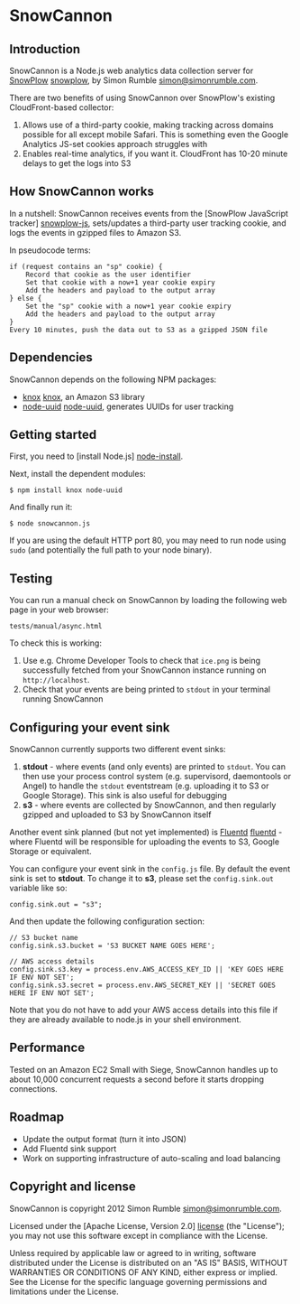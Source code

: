 # SnowCannon

## Introduction

SnowCannon is a Node.js web analytics data collection server for [SnowPlow] [snowplow], by Simon Rumble <simon@simonrumble.com>.

There are two benefits of using SnowCannon over SnowPlow's existing CloudFront-based collector:

1. Allows use of a third-party cookie, making tracking across domains possible for all except mobile Safari. This is something even the Google Analytics JS-set cookies approach struggles with
2. Enables real-time analytics, if you want it. CloudFront has 10-20 minute delays to get the logs into S3

## How SnowCannon works

In a nutshell: SnowCannon receives events from the [SnowPlow JavaScript tracker] [snowplow-js], sets/updates a third-party user tracking cookie, and logs the events in gzipped files to Amazon S3.

In pseudocode terms:

	if (request contains an "sp" cookie) {
	    Record that cookie as the user identifier
	    Set that cookie with a now+1 year cookie expiry
	    Add the headers and payload to the output array
	} else {
	    Set the "sp" cookie with a now+1 year cookie expiry
	    Add the headers and payload to the output array
	}
	Every 10 minutes, push the data out to S3 as a gzipped JSON file

## Dependencies

SnowCannon depends on the following NPM packages:

* [knox] [knox], an Amazon S3 library
* [node-uuid] [node-uuid], generates UUIDs for user tracking

## Getting started

First, you need to [install Node.js] [node-install].

Next, install the dependent modules:

    $ npm install knox node-uuid

And finally run it:

    $ node snowcannon.js

If you are using the default HTTP port 80, you may need to run node using `sudo` (and potentially the full path to your node binary).

## Testing

You can run a manual check on SnowCannon by loading the following web page in your web browser:

    tests/manual/async.html

To check this is working:

1. Use e.g. Chrome Developer Tools to check that `ice.png` is being successfully fetched from your SnowCannon instance running on `http://localhost`.
2. Check that your events are being printed to `stdout` in your terminal running SnowCannon

## Configuring your event sink

SnowCannon currently supports two different event sinks:

1. **stdout** - where events (and only events) are printed to `stdout`. You can then use your process control system (e.g. supervisord, daemontools or Angel) to handle the `stdout` eventstream (e.g. uploading it to S3 or Google Storage). This sink is also useful for debugging
2. **s3** - where events are collected by SnowCannon, and then regularly gzipped and uploaded to S3 by SnowCannon itself

Another event sink planned (but not yet implemented) is [Fluentd] [fluentd] - where Fluentd will be responsible for uploading the events to S3, Google Storage or equivalent.

You can configure your event sink in the `config.js` file. By default the event sink is set to **stdout**. To change it to **s3**, please set the `config.sink.out` variable like so:

    config.sink.out = "s3";

And then update the following configuration section:

	// S3 bucket name
	config.sink.s3.bucket = 'S3 BUCKET NAME GOES HERE';

	// AWS access details
	config.sink.s3.key = process.env.AWS_ACCESS_KEY_ID || 'KEY GOES HERE IF ENV NOT SET';
	config.sink.s3.secret = process.env.AWS_SECRET_KEY || 'SECRET GOES HERE IF ENV NOT SET';

Note that you do not have to add your AWS access details into this file if they are already available to node.js in your shell environment.

## Performance

Tested on an Amazon EC2 Small with Siege, SnowCannon handles up to about 10,000 concurrent requests a second before it starts dropping connections.

## Roadmap

* Update the output format (turn it into JSON)
* Add Fluentd sink support
* Work on supporting infrastructure of auto-scaling and load balancing

## Copyright and license

SnowCannon is copyright 2012 Simon Rumble <simon@simonrumble.com>.

Licensed under the [Apache License, Version 2.0] [license] (the "License");
you may not use this software except in compliance with the License.

Unless required by applicable law or agreed to in writing, software
distributed under the License is distributed on an "AS IS" BASIS,
WITHOUT WARRANTIES OR CONDITIONS OF ANY KIND, either express or implied.
See the License for the specific language governing permissions and
limitations under the License.

[snowplow]: http://snowplowanalytics.com
[snowplow-js]: https://github.com/snowplow/snowplow/tree/master/1-trackers/javascript
[knox]: https://github.com/learnboost/knox
[node-uuid]: https://github.com/broofa/node-uuid
[license]: http://www.apache.org/licenses/LICENSE-2.0
[node-install]: https://github.com/joyent/node/wiki/Installing-Node.js-via-package-manager
[fluentd]: http://fluentd.org/